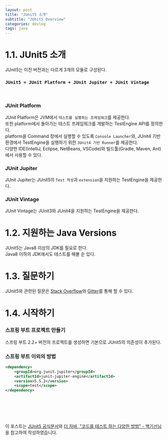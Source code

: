 ```yaml
---
layout: post
title: "JUnit5 소개"
subtitle: "JUnit5 Overview"
categories: devlog
tags: java
---
```


# 1.1. JUnit5 소개
JUnit5는 이전 버전과는 다르게 3개의 모듈로 구성된다.    
### `JUnit5 = JUnit Platform + JUnit Jupiter + JUnit Vintage`
<br>

### JUnit Platform
JUnit Platform은 JVM에서 `테스트를 실행하는 프레임워크`를 제공한다.   
또한 platform에서 돌아가는 테스트 프레임워크를 개발하는 TestEngine API를 정의한다.   
platform을 Command 창에서 실행할 수 있도록 `Console Launcher`와, JUnit4 기반 환경에서 TestEngine을 실행하기 위한 `JUnit4 기반 Runner`를 제공한다.   
다양한 IDE(IntelliJ, Eclipse, NetBeans, VSCode)와 빌드툴(Gradle, Maven, Ant)에서 사용할 수 있다.

### JUnit Jupiter
JUnit Jupiter는 JUnit5의 `Test 작성`과 `extension`을 지원하는 TestEngine을 제공한다.

### JUnit Vintage
JUnit Vintage는 JUnit3와 JUnit4을 지원하는 TestEngine을 제공한다.

# 1.2. 지원하는 Java Versions
JUnit5는 Java8 이상의 JDK를 필요로 한다.   
Java8 이하의 JDK에서도 테스트를 해볼 순 있다.   

# 1.3. 질문하기
JUnit5와 관련된 질문은 [Stack Overflow][SO]와 [Gitter][G]를 통해 할 수 있다.

# 1.4. 시작하기
### 스프링 부트 프로젝트 만들기
스프링 부트 2.2+ 버전의 프로젝트를 생성하면 기본으로 JUnit5의 의존성이 추가된다.

### 스프링 부트 이외의 방법
```xml
<dependency>
    <groupId>org.junit.jupiter</groupId>
    <artifactId>junit-jupiter-engine</artifactId>
    <version>5.5.2</version>
    <scope>test</scope>
</dependency>
```

<br><br><br><br>

이 포스트는 [JUnit5 공식문서][JUnit]와 [더 자바, "코드를 테스트 하는 다양한 방법" - 백기선님][Baik] 을 참고하여 작성하였습니다.


[SO]: https://stackoverflow.com/questions/tagged/junit5
[G]: https://gitter.im/junit-team/junit5
[JUnit]: https://junit.org/junit5/docs/current/user-guide/
[Baik]: https://www.inflearn.com/course/the-java-application-test#























